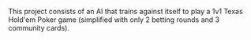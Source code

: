 This project consists of an AI that trains against itself to play a 1v1 Texas Hold'em Poker game (simplified with only 2 betting rounds and 3 community cards).
